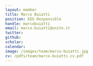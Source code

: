 ```yaml
---
layout: member
title: Marco Buiatti
position: EEG Responsible
handle: marcobuiatti
email: marco.buiatti@unitn.it
twitter:
github:
scholar:
calendar:
image: /images/team/marco-buiatti.jpg
cv: /pdfs/team/marco-buiatti-cv.pdf
---
```

